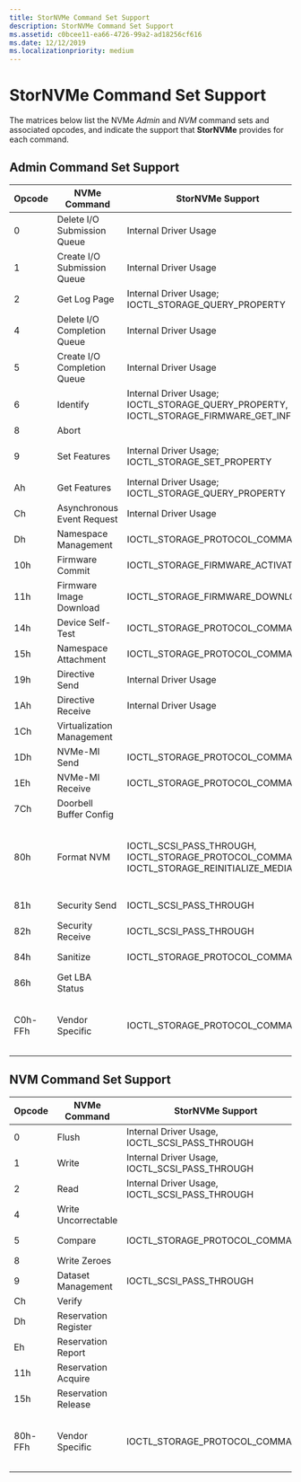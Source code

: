 ```yaml
---
title: StorNVMe Command Set Support
description: StorNVMe Command Set Support
ms.assetid: c0bcee11-ea66-4726-99a2-ad18256cf616
ms.date: 12/12/2019
ms.localizationpriority: medium
---
```


# StorNVMe Command Set Support

The matrices below list the NVMe *Admin* and *NVM* command sets and associated opcodes, and indicate the support that **StorNVMe** provides for each command.  

## Admin Command Set Support

| Opcode  | NVMe Command                | StorNVMe Support      | Comments |
| ------  | --------------------------  | --------------------- | -------- |
| 0       | Delete I/O Submission Queue | Internal Driver Usage |    |
| 1       | Create I/O Submission Queue | Internal Driver Usage |    |
| 2       | Get Log Page                | Internal Driver Usage; IOCTL_STORAGE_QUERY_PROPERTY |   |
| 4       | Delete I/O Completion Queue | Internal Driver Usage |   |
| 5       | Create I/O Completion Queue | Internal Driver Usage |
| 6       | Identify                    | Internal Driver Usage; IOCTL_STORAGE_QUERY_PROPERTY, IOCTL_STORAGE_FIRMWARE_GET_INFO |   |
| 8       | Abort                       |   | Currently not supported |
| 9       | Set Features                | Internal Driver Usage; IOCTL_STORAGE_SET_PROPERTY | Only enabled for Host Controlled Thermal Management Set Features for IOCTL_STORAGE_SET_PROPERTY |
| Ah      | Get Features                | Internal Driver Usage; IOCTL_STORAGE_QUERY_PROPERTY |   |
| Ch      | Asynchronous Event Request  | Internal Driver Usage |   |   |
| Dh      | Namespace Management        | IOCTL_STORAGE_PROTOCOL_COMMAND | Only enabled in Win PE mode for IOCTL_STORAGE_PROTOCOL_COMMAND |
| 10h     | Firmware Commit             | IOCTL_STORAGE_FIRMWARE_ACTIVATE | |
| 11h     | Firmware Image Download     | IOCTL_STORAGE_FIRMWARE_DOWNLOAD | |
| 14h     | Device Self-Test            | IOCTL_STORAGE_PROTOCOL_COMMAND  | |
| 15h     | Namespace Attachment        | IOCTL_STORAGE_PROTOCOL_COMMAND | Only enabled in Win PE mode for IOCTL_STORAGE_PROTOCOL_COMMAND |
| 19h     | Directive Send              | Internal Driver Usage |   |
| 1Ah     | Directive Receive           | Internal Driver Usage |   |
| 1Ch     | Virtualization Management   |   | Currently not supported |
| 1Dh     | NVMe-MI Send                | IOCTL_STORAGE_PROTOCOL_COMMAND | Only enabled in Win PE mode for IOCTL_STORAGE_PROTOCOL_COMMAND |
| 1Eh     | NVMe-MI Receive             | IOCTL_STORAGE_PROTOCOL_COMMAND | Only enabled in Win PE mode for IOCTL_STORAGE_PROTOCOL_COMMAND |
| 7Ch     | Doorbell Buffer Config      |   | Currently not supported |
| 80h     | Format NVM                  | IOCTL_SCSI_PASS_THROUGH, IOCTL_STORAGE_PROTOCOL_COMMAND, IOCTL_STORAGE_REINITIALIZE_MEDIA | Only enabled in Win PE mode for IOCTL_STORAGE_PROTOCOL_COMMAND. SCSIOP_SANITIZE for IOCTL_SCSI_PASS_THROUGH. IOCTL_STORAGE_REINITIALIZE_MEDIA only supports crypto erase. |
| 81h     | Security Send               | IOCTL_SCSI_PASS_THROUGH | SCSIOP_SECURITY_PROTOCOL_OUT for IOCTL_SCSI_PASS_THROUGH |
| 82h     | Security Receive            | IOCTL_SCSI_PASS_THROUGH | SCSIOP_SECURITY_PROTOCOL_IN for IOCTL_SCSI_PASS_THROUGH |
| 84h     | Sanitize                    | IOCTL_STORAGE_PROTOCOL_COMMAND | Only enabled in Win PE mode for IOCTL_STORAGE_PROTOCOL_COMMAND |
| 86h     | Get LBA Status              |   | Currently not supported |
| C0h-FFh | Vendor Specific             | IOCTL_STORAGE_PROTOCOL_COMMAND | Vendor-specific pass-through commands. Requires controller to support command effects log and command effect data of vendor command should report as supported. |

## NVM Command Set Support

| Opcode  | NVMe Command                | StorNVMe Support      | Comments |
| ------  | --------------------------  | --------------------- | -------- |
| 0       | Flush                       | Internal Driver Usage, IOCTL_SCSI_PASS_THROUGH | SCSIOP_SYNCHRONIZE_CACHE for IOCTL_SCSI_PASS_THROUGH |
| 1       | Write                       | Internal Driver Usage, IOCTL_SCSI_PASS_THROUGH | SCSIOP_WRITE/SCSIOP_WRITE16 for  IOCTL_SCSI_PASS_THROUGH |
| 2       | Read                        | Internal Driver Usage, IOCTL_SCSI_PASS_THROUGH | SCSIOP_READ/SCSIOP_READ16 for IOCTL_SCSI_PASS_THROUGH |
| 4       | Write Uncorrectable         |   | Currently not supported |
| 5       | Compare                     | IOCTL_STORAGE_PROTOCOL_COMMAND | Only enabled in Win PE mode for IOCTL_STORAGE_PROTOCOL_COMMAND |
| 8       | Write Zeroes                |   | Currently not supported |
| 9       | Dataset Management          | IOCTL_SCSI_PASS_THROUGH | Only TRIM (Deallocate); SCSIOP_UNMAP for IOCTL_SCSI_PASS_THROUGH |
| Ch      | Verify                      |   | Currently not supported |
| Dh      | Reservation Register        |   | Currently not supported |
| Eh      | Reservation Report          |   | Currently not supported |
| 11h     | Reservation Acquire         |   | Currently not supported |
| 15h     | Reservation Release         |   | Currently not supported |
| 80h-FFh | Vendor Specific             | IOCTL_STORAGE_PROTOCOL_COMMAND | Vendor-specific pass-through commands. Requires controller to support command effects log and command effect data of vendor command should report as supported. |
